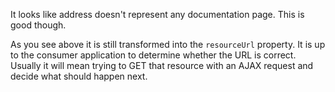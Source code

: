 It looks like address doesn't represent any documentation page. This is good though.

As you see above it is still transformed into the `resourceUrl` property. It is up to the consumer
application to determine whether the URL is correct. Usually it will mean trying to GET that resource
with an AJAX request and decide what should happen next.